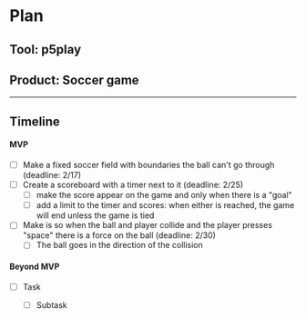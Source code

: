 # Plan

## Tool: p5play
## Product: Soccer game

---

## Timeline

#### MVP

- [ ] Make a fixed soccer field with boundaries the ball can't go through (deadline: 2/17)
- [ ] Create a scoreboard with a timer next to it (deadline: 2/25)
  - [ ] make the score appear on the game and only when there is a "goal" 
  - [ ] add a limit to the timer and scores: when either is reached, the game will end unless the game is tied
- [ ] Make is so when the ball and player collide and the player presses "space" there is a force on the ball (deadline: 2/30)
  - [ ] The ball goes in the direction of the collision

#### Beyond MVP

- [ ] Task
  - [ ] Subtask


<!-- EXAMPLE

## Tool: APIs
## Product: Green Glass Door riddle app

## Timeline

### MVP

- [ ] Front-end
  - [x] Webpage to collect input from user (deadline: 4/15)
  - [ ] Webpage to display "yes, but a ___ can't" or "no, but a ___ can" (deadline: 5/1)
- [x] Back-end
  - [x] Use regex to test whether or not the word can go through the GGD (deadline: 3/1)
  - [x] Use the Twinword API to find related words (deadline: 3/15)
    - [ ] Iterate through the words until an opposite example can be found (deadline: 4/1)

#### Beyond MVP

- [ ] Use another API to make sure the opposite example is a noun
- [ ] Automate notification of API limit to make sure I don’t exceed free quota
- [ ] A multiple choice quizzer that will test the user’s knowledge of the solution

-->





<!-- DO NOT USE THIS YET

| Name | Glows | Grows |
| -------- | ------- | ------- |
|   |   |
|   |   |
|   |   |
|   |   |
|   |   |
|   |   |

-->
